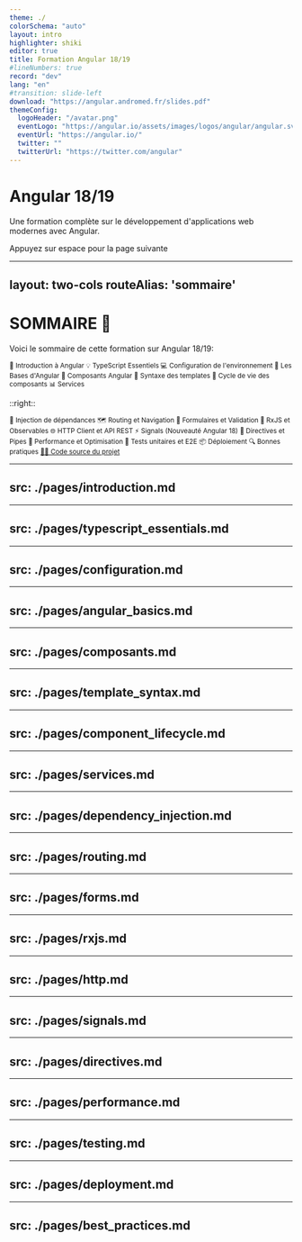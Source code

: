 ```yaml
---
theme: ./
colorSchema: "auto"
layout: intro
highlighter: shiki
editor: true
title: Formation Angular 18/19
#lineNumbers: true
record: "dev"
lang: "en"
#transition: slide-left
download: "https://angular.andromed.fr/slides.pdf"
themeConfig:
  logoHeader: "/avatar.png"
  eventLogo: "https://angular.io/assets/images/logos/angular/angular.svg"
  eventUrl: "https://angular.io/"
  twitter: ""
  twitterUrl: "https://twitter.com/angular"
---
```


# Angular 18/19

Une formation complète sur le développement d'applications web modernes avec Angular.

<div class="pt-12">
  <span @click="next" class="px-2 p-1 rounded cursor-pointer hover:bg-white hover:bg-opacity-10">
    Appuyez sur espace pour la page suivante <carbon:arrow-right class="inline"/>
  </span>
</div>

---
layout: two-cols
routeAlias: 'sommaire'
---

<a name="SOMMAIRE" id="sommaire"></a>

# SOMMAIRE 📜

Voici le sommaire de cette formation sur Angular 18/19:

<small>

<div class="flex flex-col gap-2">
<Link to="introduction-angular">🚀 Introduction à Angular</Link>
<Link to="typescript-essentials">💡 TypeScript Essentiels</Link>
<Link to="configuration-environnement">💻 Configuration de l'environnement</Link>
<Link to="angular-basics">🎯 Les Bases d'Angular</Link>
<Link to="composants-angular">🔧 Composants Angular</Link>
<Link to="template-syntax">📝 Syntaxe des templates</Link>
<Link to="component-lifecycle">🔄 Cycle de vie des composants</Link>
<Link to="services-dependency-injection">📊 Services</Link>
</div>

</small>

::right::

<small>

<div class="flex flex-col gap-2">
<Link to="dependency-injection">💉 Injection de dépendances</Link>
<Link to="routing-navigation">🗺️ Routing et Navigation</Link>
<Link to="forms-validation">📝 Formulaires et Validation</Link>
<Link to="rxjs-observables">🔄 RxJS et Observables</Link>
<Link to="http-client">🌐 HTTP Client et API REST</Link>
<Link to="signals">⚡ Signals (Nouveauté Angular 18)</Link>
<Link to="directives-pipes">📱 Directives et Pipes</Link>
<Link to="performance">🚀 Performance et Optimisation</Link>
<Link to="testing">🧪 Tests unitaires et E2E</Link>
<Link to="deployment">📦 Déploiement</Link>
<Link to="best-practices">🔍 Bonnes pratiques</Link>
<a href="https://github.com/JSurquin/angular-19-mini-blog" target="_blank">🧑‍💻 Code source du projet</a>
</div>

</small>

---
src: ./pages/introduction.md
---

---
src: ./pages/typescript_essentials.md
---

---
src: ./pages/configuration.md
---

---
src: ./pages/angular_basics.md
---

---
src: ./pages/composants.md
---

---
src: ./pages/template_syntax.md
---

---
src: ./pages/component_lifecycle.md
---

---
src: ./pages/services.md
---

---
src: ./pages/dependency_injection.md
---

---
src: ./pages/routing.md
---

---
src: ./pages/forms.md
---

---
src: ./pages/rxjs.md
---

---
src: ./pages/http.md
---

---
src: ./pages/signals.md
---

---
src: ./pages/directives.md
---

---
src: ./pages/performance.md
---

---
src: ./pages/testing.md
---

---
src: ./pages/deployment.md
---

---
src: ./pages/best_practices.md
---
